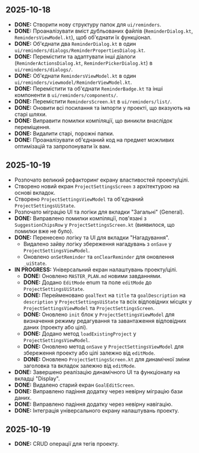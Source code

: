 ## 2025-10-18

- **DONE:** Створити нову структуру папок для `ui/reminders`.
- **DONE:** Проаналізувати вміст дубльованих файлів (`ReminderDialog.kt`, `RemindersViewModel.kt`), щоб об'єднати їх функціонал.
- **DONE:** Об'єднати два `ReminderDialog.kt` в один `ui/reminders/dialogs/ReminderPropertiesDialog.kt`.
- **DONE:** Перемістити та адаптувати інші діалоги (`ReminderActionsDialog.kt`, `ReminderPickerDialog.kt`) в `ui/reminders/dialogs/`.
- **DONE:** Об'єднати `RemindersViewModel.kt` в один `ui/reminders/viewmodel/ReminderViewModel.kt`.
- **DONE:** Перемістити та об'єднати `ReminderBadge.kt` та інші компоненти в `ui/reminders/components/`.
- **DONE:** Перемістити `RemindersScreen.kt` в `ui/reminders/list/`.
- **DONE:** Оновити всі посилання та імпорти у проекті, що вказують на старі шляхи.
- **DONE:** Виправити помилки компіляції, що виникли внаслідок переміщення.
- **DONE:** Видалити старі, порожні папки.
- **DONE:** Проаналізувати об'єднаний код на предмет можливих оптимізацій та запропонувати їх вам.

## 2025-10-19

- Розпочато великий рефакторинг екрану властивостей проекту/цілі.
- Створено новий екран `ProjectSettingsScreen` з архітектурою на основі вкладок.
- Створено `ProjectSettingsViewModel` та об'єднаний `ProjectSettingsUiState`.
- Розпочато міграцію UI та логіки для вкладки "Загальні" (General).
- **DONE:** Виправлено помилки компіляції, пов'язані з `SuggestionChipsRow` у `ProjectSettingsScreen.kt` (виявилося, що помилки вже не було).
- **DONE:** Перенесено логіку та UI для вкладки "Нагадування".
    - Видалено зайву логіку збереження нагадувань з `onSave` у `ProjectSettingsViewModel`.
    - Оновлено `onSetReminder` та `onClearReminder` для оновлення `_uiState`.
- **IN PROGRESS:** Універсальний екран налаштувань проекту/цілі.
    - **DONE:** Оновлено `MASTER_PLAN.md` новими завданнями.
    - **DONE:** Додано `EditMode` enum та поле `editMode` до `ProjectSettingsUiState`.
    - **DONE:** Перейменовано `goalText` на `title` та `goalDescription` на `description` у `ProjectSettingsUiState` та всіх відповідних місцях у `ProjectSettingsViewModel` та `ProjectSettingsScreen`.
    - **DONE:** Оновлено `init` блок у `ProjectSettingsViewModel` для визначення режиму редагування та завантаження відповідних даних (проекту або цілі).
    - **DONE:** Додано метод `loadExistingProject` у `ProjectSettingsViewModel`.
    - **DONE:** Оновлено метод `onSave` у `ProjectSettingsViewModel` для збереження проекту або цілі залежно від `editMode`.
    - **DONE:** Оновлено `ProjectSettingsScreen.kt` для динамічної зміни заголовка та вкладок залежно від `editMode`.
- **DONE:** Завершено реалізацію динамічного UI та функціоналу на вкладці "Display".
- **DONE:** Видалено старий екран `GoalEditScreen`.
- **DONE:** Виправлено падіння додатку через невірну міграцію бази даних.
- **DONE:** Виправлено падіння додатку через невірну навігацію.
- **DONE:** Інтеграція універсального екрану налаштувань проекту.

## 2025-10-19
- **DONE:** CRUD операції для тегів проекту.